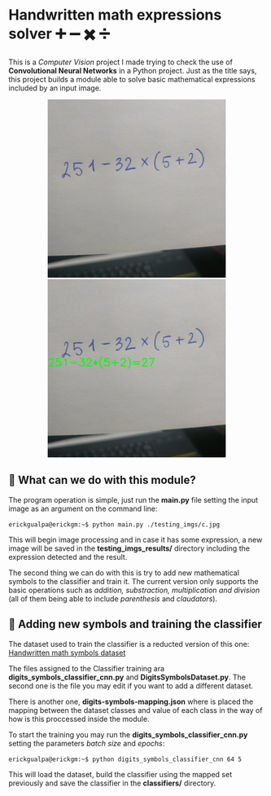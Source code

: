 # Handwritten math expressions solver :heavy_plus_sign: :heavy_minus_sign: :heavy_multiplication_x: :heavy_division_sign:
This is a *Computer Vision* project I made trying to check the use of **Convolutional Neural Networks** in a Python project.
Just as the title says, this project builds a module able to solve basic mathematical expressions included by an input image. 

<p align="center">
  <img src="testing_imgs/h.jpg" height="350">
  <img src="testing_imgs_results/7_result.jpg" height="350">
</p>

## :small_blue_diamond: What can we do with this module? 
The program operation is simple, just run the **main.py** file setting the input image as an argument on the command line:

```console
erickgualpa@erickgm:~$ python main.py ./testing_imgs/c.jpg
```

This will begin image processing and in case it has some expression, a new image will be saved in the 
**testing_imgs_results/** directory including the expression detected and the result. 

The second thing we can do with this is try to add new mathematical symbols to the classifier and train it. The current version only
supports the basic operations such as *addition, substraction, multiplication and division* (all of them being able to include 
*parenthesis* and *claudators*).

## :small_blue_diamond: Adding new symbols and training the classifier
The dataset used to train the classifier is a reducted version of this one: [Handwritten math symbols dataset](https://www.kaggle.com/xainano/handwrittenmathsymbols/data)

The files assigned to the Classifier training ara **digits_symbols_classifier_cnn.py** and **DigitsSymbolsDataset.py**. The second one is the file you may edit if you want to add a different dataset. 

There is another one, **digits-symbols-mapping.json** where is placed the mapping between the dataset classes
and value of each class in the way of how is this proccessed inside the module. 

To start the training you may run the **digits_symbols_classifier_cnn.py** setting the parameters *batch size* and *epochs*:

```console
erickgualpa@erickgm:~$ python digits_symbols_classifier_cnn 64 5
```

This will load the dataset, build the classifier using the mapped set previously and save the classifier in the **classifiers/** directory.

